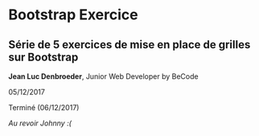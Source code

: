 # Bootstrap Exercice
## Série de 5 exercices de mise en place de grilles sur Bootstrap

**Jean Luc Denbroeder**, Junior Web Developer by BeCode

05/12/2017

Terminé (06/12/2017)

*Au revoir Johnny :(*
